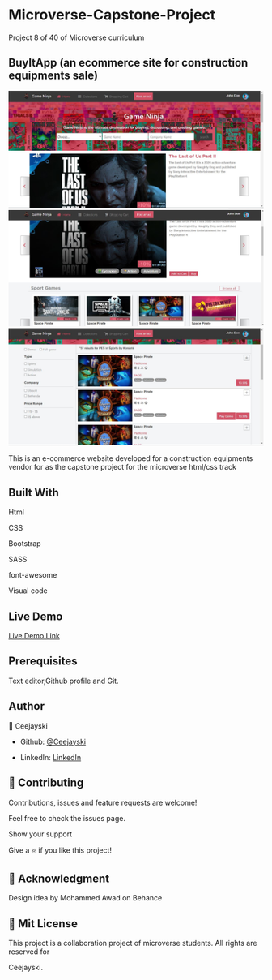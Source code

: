 # Microverse-Capstone-Project
Project 8 of 40 of Microverse curriculum 
## BuyItApp (an ecommerce site for construction equipments sale)

![screenshot](./images/screenshot.jpg)
![screenshot](./images/screenshot2.jpg)
![screenshot](./images/search.jpg)

</h1>This is an e-commerce website developed for a construction equipments vendor for as  the capstone project for the microverse html/css track</h1>

## Built With

Html

CSS

Bootstrap

SASS

font-awesome

Visual code

## Live Demo

[Live Demo Link](https://vigorous-snyder-713b5f.netlify.app)

## Prerequisites

Text editor,Github profile and Git.

## Author

👤 Ceejayski

- Github: [@Ceejayski](https://github.com/ceejayski)

- LinkedIn: [LinkedIn](https://www.linkedin.com/in/chijioke-okoli-b0397a168/)

## 🤝 Contributing

Contributions, issues and feature requests are welcome!

Feel free to check the issues page.

Show your support

Give a ⭐️ if you like this project!

## 🤝 Acknowledgment

Design idea by Mohammed Awad on Behance

## 📝 Mit License

This project is a collaboration project of microverse students. All rights are reserved for

Ceejayski.
